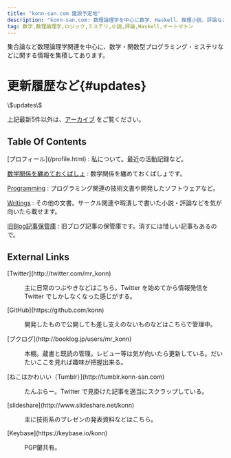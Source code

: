 ```yaml
---
title: "konn-san.com 建設予定地"
description: "konn-san.com: 数理論理学を中心に数学、Haskell、推理小説、評論など。"
tag: 数学,数理論理学,ロジック,ミステリ,小説,評論,Haskell,オートマトン
---
```


集合論など数理論理学関連を中心に、数学・関数型プログラミング・ミステリなどに関する情報を集積してあります。

更新履歴など{#updates}
==========

<dl>\$updates\$</dl>

上記最新5件以外は、[アーカイブ](./archive.html) をご覧ください。

<div class="row-fluid">

<div class="span6">
<h2 id="toc">Table Of Contents</h2>
[プロフィール](/profile.html)
:    私について。最近の活動記録など。

[数学関係を纏めておくばしょ](/math)
:    数学関係を纏めておくばしょです。

[Programming](/prog)
:    プログラミング関連の技術文書や開発したソフトウェアなど。

[Writings](/writing)
:    その他の文書。サークル関連や暇潰しで書いた小説・評論などを気が向いたら載せます。

[旧Blog記事保管庫](/articles)
:    旧ブログ記事の保管庫です。消すには惜しい記事もあるので。
</div>

<div class="span6">

<h2 id="links">External Links</h2>

<dl>
<dt>[Twitter](http://twitter.com/mr_konn)</dt>
<dd><p>主に日常のつぶやきなどはこちら。Twitter を始めてから情報発信を Twitter でしかしなくなった感じがする。</p></dd>
<dt>[GitHub](https://github.com/konn)</dt>
<dd><p>開発したもので公開しても差し支えのないものなどはこちらで管理中。</p></dd>
<dt>[ブクログ](http://booklog.jp/users/mr_konn)</dt>
<dd><p>本棚。蔵書と既読の管理。レビュー等は気が向いたら更新している。だいたいここを見れば趣味が把握出来る。</p></dd>
<dt>[ねこはかわいい（Tumblr）](http://tumblr.konn-san.com)</dt>
<dd><p>たんぶらー。Twitter で見掛けた記事を適当にスクラップしている。</p></dd>
<dt>[slideshare](http://www.slideshare.net/konn)</dt>
<dd><p>主に技術系のプレゼンの発表資料などはこちら。</p></dd>
<dt>[Keybase](https://keybase.io/konn)</dt>
<dd><p>PGP鍵共有。</p></dd>
</dl>
</div>
</div>
